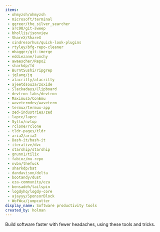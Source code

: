 ```yaml
---
items:
 - ohmyzsh/ohmyzsh
 - microsoft/terminal
 - ggreer/the_silver_searcher
 - arc90/git-sweep
 - bhollis/jsonview
 - ShareX/ShareX
 - sindresorhus/quick-look-plugins
 - rtyley/bfg-repo-cleaner
 - mhagger/git-imerge
 - eddiezane/lunchy
 - awaescher/RepoZ
 - sharkdp/fd
 - BurntSushi/ripgrep
 - jqlang/jq
 - alacritty/alacritty
 - ajeetdsouza/zoxide
 - Slackadays/Clipboard
 - devtron-labs/devtron
 - Maximus5/ConEmu
 - wavetermdev/waveterm
 - termux/termux-app
 - zed-industries/zed
 - lapce/lapce
 - Syllo/nvtop
 - rclone/rclone
 - tldr-pages/tldr
 - aria2/aria2
 - Bash-it/bash-it
 - iterative/dvc
 - starship/starship
 - gnunn1/tilix
 - fabioz/mu-repo
 - nvbn/thefuck
 - sharkdp/bat
 - dandavison/delta
 - bootandy/dust
 - eza-community/eza
 - bensadeh/tailspin
 - logdyhq/logdy-core
 - ajayyy/SponsorBlock
 - WofWca/jumpcutter
display_name: Software productivity tools
created_by: holman
---
```

Build software faster with fewer headaches, using these tools and tricks.
